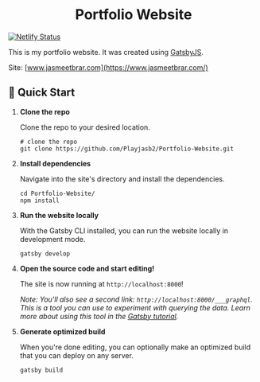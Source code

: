 <h1 align="center">
    Portfolio Website
</h1>

[![Netlify Status](https://api.netlify.com/api/v1/badges/1fadf51f-5dea-4b08-93f7-6fbef7d73219/deploy-status)](https://app.netlify.com/sites/blissful-leavitt-751a3f/deploys)

This is my portfolio website. It was created using [GatsbyJS](https://www.gatsbyjs.org/).

Site: [www.jasmeetbrar.com](https://www.jasmeetbrar.com/)

## 🚀 Quick Start

1.  **Clone the repo**

    Clone the repo to your desired location.

    ```shell
    # clone the repo
    git clone https://github.com/Playjasb2/Portfolio-Website.git
    ```

2.  **Install dependencies**

    Navigate into the site's directory and install the dependencies.

    ```shell
    cd Portfolio-Website/
    npm install
    ```

3.  **Run the website locally**

    With the Gatsby CLI installed, you can run the website locally in development mode.

    ```shell
    gatsby develop
    ```

4.  **Open the source code and start editing!**

    The site is now running at `http://localhost:8000`!

    _Note: You'll also see a second link: _`http://localhost:8000/___graphql`_. This is a tool you can use to experiment with querying the data. Learn more about using this tool in the [Gatsby tutorial](https://www.gatsbyjs.org/tutorial/part-five/#introducing-graphiql)._

5.  **Generate optimized build**

    When you're done editing, you can optionally make an optimized build that you can deploy on any server.

    ```shell
    gatsby build
    ```